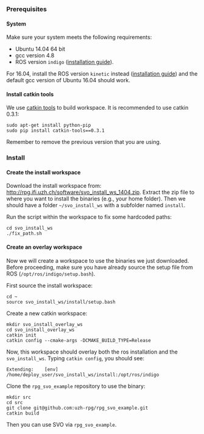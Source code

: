 ### Prerequisites
#### System
Make sure your system meets the following requirements:
* Ubuntu 14.04 64 bit
* gcc version 4.8
* ROS version `indigo` ([installation guide](http://wiki.ros.org/indigo/Installation/Ubuntu)).

For 16.04, install the ROS version `kinetic` instead ([installation guide](http://wiki.ros.org/kinetic/Installation/Ubuntu)) and the default gcc version of Ubuntu 16.04 should work.

#### Install catkin tools
We use [catkin tools](https://catkin-tools.readthedocs.io/en/latest/) to build workspace. It is recommended to use catkin 0.3.1:

    sudo apt-get install python-pip
    sudo pip install catkin-tools==0.3.1

Remember to remove the previous version that you are using.


### Install

#### Create the install workspace
Download the install workspace from: http://rpg.ifi.uzh.ch/software/svo_install_ws_1404.zip.
Extract the zip file to where you want to install the binaries (e.g., your home folder).
Then we should have a folder `~/svo_install_ws` with a subfolder named `install`.

Run the script within the workspace to fix some hardcoded paths:

    cd svo_install_ws
    ./fix_path.sh

#### Create an overlay workspace
Now we will create a workspace to use the binaries we just downloaded. Before proceeding, make sure you have already source the setup file from ROS (`/opt/ros/indigo/setup.bash`).

First source the install workspace:

    cd ~
    source svo_install_ws/install/setup.bash

Create a new catkin workspace:

    mkdir svo_install_overlay_ws
    cd svo_install_overlay_ws
    catkin init
    catkin config --cmake-args -DCMAKE_BUILD_TYPE=Release

Now, this workspace should overlay both the ros installation and the `svo_install_ws`. Typing `catkin config`, you should see:

    Extending:    [env] /home/deploy_user/svo_install_ws/install:/opt/ros/indigo

Clone the `rpg_svo_example` repository to use the binary:

    mkdir src
    cd src
    git clone git@github.com:uzh-rpg/rpg_svo_example.git
    catkin build
Then you can use SVO via `rpg_svo_example`.
